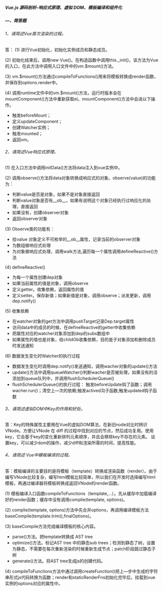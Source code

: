 ##### Vue.js 源码剖析-响应式原理、虚拟 DOM、模板编译和组件化

#####  —、简答题
###### 1、请简述Vue首次渲染的过程。
答：
(1)  进行Vue初始化，初始化实例成员和静态成员。

(2)  初始化结束后，调用new Vue()。在构造函数中调用this._init()，该方法为Vue的入口，在此方法中调用入口文件中的vm.$mount()方法。

(3) vm.$mount()方法通过compileToFunctions()用来将模板转换成render函数，并保存到options.render中。

(4) 调用runtime文件中的vm.$mount()方法，运行时版本会在mountComponent()方法中重新获取el。mountComponent()方法中会进以下操作。
- 触发beforeMount；
- 定义updateComponent；
- 创建Watcher实例；
- 触发mounted；
- 返回vm。


###### 2、请简述Vue响应式原理。
(1) 在入口方法中调用initData()方法将data注入到vue实例中。

(2) 调用observe()方法将data对象转换成响应式的对象。observe(value)的功能为：
- 判断value是否是对象，如果不是对象直接返回
- 判断value对象是否有__ob__，如果有说明这个对象已经执行过响应化的处理，直接返回
- 如果没有，创建observer对象
- 返回observer对象

(3) Observe类的功能有：
- 给value 对象定义不可枚举的__ob__属性，记录当前的observer对象
- 为数组做响应式处理
- 为对象做响应式处理，调用walk方法,遍历每一个属性调用defineReactive()方法

(4) defineReactive()
- 为每一个属性创建dep对象
- 如果当前属性的值是对象，调用observe
- 定义getter。收集依赖，返回属性的值
- 定义setter。保存新值；如果新值是对象，调用observe；派发更新，调用dep.notify()


(5) 收集依赖
- 在watcher对象的get方法中调用pushTarget记录Dep.target属性
- 访问data中的成员的时候，在defineReactive的getter中收集依赖
- 把属性对应的watcher对象添加到dep的subs数组中
- 如果属性的值也是对象，给childOb收集依赖，目的是子对象添加和删除成员时发送通知

(6) 数据发生变化时Watcher的执行过程
- 数据发生变化时调用dep.notify()发送通知，调用wacher对象的update()方法
- update()方法中调用queueWatcher()判断wacher是否被处理，如果没有的活添加到queue队列中，并调用flushSchedulerQueue()
- flushSchedulerQueue()的执行过程： 触发beforeUpdate钩了函数；调用wacher.run()；清空上—次的依赖;触发actived沟子函数;触发updated钩子函数



###### 3、请简述虚拟DOM中Key的作用和好处。
答：Key的特殊属性主要用在Vue的虚拟DOM算法，在新旧node对比时辨识VNode。方便让VNode 在 diff 的过程中找到对应的节点，然后成功复用。使用key，它会基于key的变化重新排列元素顺序，并且会移除key不存在的元素。
设置key，可以减少dom的操作，减少diff和渲染所需的时间，提高性能。



###### 4、请简述 Vue中模板编译的过程。
答：模板编译的主要目的是将模板（template）转换成渲染函数（render）。由于编写VNode比较复杂，编写html模板比较简单，所以我们在开发时选择编写html模板，再通过编译器将模板转换成返回VNode的render函数。

(1)  模板编译入口函数compileToFunctions（template,...）。先从缓存中加载编译好的render函数；缓存中没有调用complie(template, options)。

(2)  complie(template, options)方法中先合并options，再调用编译模板方法baseCompile(template.trim(),finalOptions)。

(3)  baseCompile方法完成编译模板的核心内容。
 - parse()方法。把template转换成 AST tree
- optimize()方法。标记AST tree 中的静态sub trees；检测到静态了树，设置为静态，不需要在每次重新渲染的时候重新生成节点；patch阶段跳过静态子树
- generate()方法。将AST tree生成js的创建代码。

(4) compileToFunctions方法中通过调用createFunction()把上—步中生成的字符串形式js代码转换为函数；render和staticRenderFns初始化完毕后，挂载到vue 实例的options对应的属性中。

